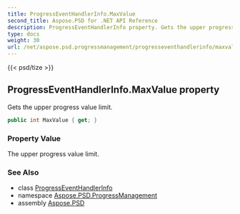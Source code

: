 ```yaml
---
title: ProgressEventHandlerInfo.MaxValue
second_title: Aspose.PSD for .NET API Reference
description: ProgressEventHandlerInfo property. Gets the upper progress value limit
type: docs
weight: 30
url: /net/aspose.psd.progressmanagement/progresseventhandlerinfo/maxvalue/
---
```

{{< psd/tize >}}
## ProgressEventHandlerInfo.MaxValue property

Gets the upper progress value limit.

```csharp
public int MaxValue { get; }
```

### Property Value

The upper progress value limit.

### See Also

* class [ProgressEventHandlerInfo](../)
* namespace [Aspose.PSD.ProgressManagement](../../progresseventhandlerinfo/)
* assembly [Aspose.PSD](../../../)


